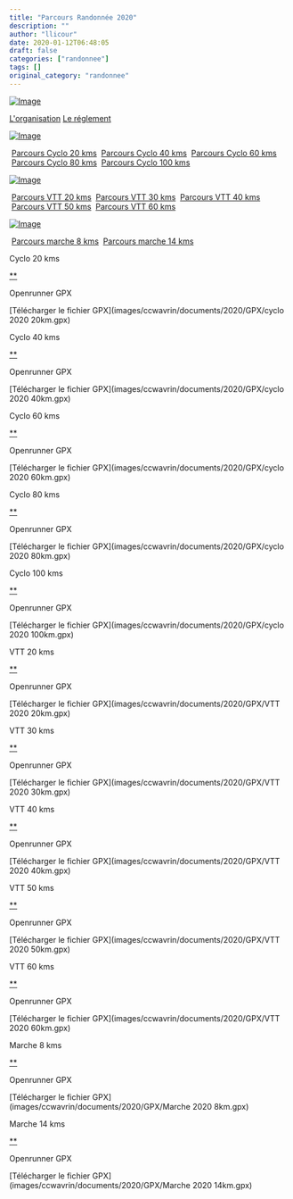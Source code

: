 ```yaml
---
title: "Parcours Randonnée 2020"
description: ""
author: "llicour"
date: 2020-01-12T06:48:05
draft: false
categories: ["randonnee"]
tags: []
original_category: "randonnee"
---
```


[![Image](https://lh3.googleusercontent.com/yN3cisNOt13Y3E4aJFUYOQO56n5N3BYCWod0Ygbp4NGeCODs8BPrX8CUXdtk1j3IzjBZS02jbiJvyMDEkE7RUyS3LSKEkcqM23GQrpLJd4Am1EYJBz0uS-1XZAqmEgJZCr2FLFlvWj1WajEvVPecPlKw3QujX1xGvFq6VJMCdBXuj6shoC8LhOJGENd35lJm-firf4iQHdmI5eCGG2JC60y1kUpUxqG3E6rokcmukov7UOZC-fkb1TTvBAwdkN3cii2GRYYS8O_5jQxzeTfHhNUP_dMLROH7YNJdJG7lgEyeEaosoy65BIcIK_a4Y1RV0iIoctLlk0rOBlddpTtOO3Wx-g7IyVekClmloII-COc6z2_aMMhuQ1idfYMKl84T_KlQX7AAlhV9kf-F1w4BJ-AM4sk5f8d316eW3sr9dT06dzVelIueLFEm8DzLSXlR_CNlD6k1aoKT4kWM8cb2etdJEDMvaZCZpi0Q26JLA6uu8LBOga7S5ozc890CoTY76g_s47Ez-KcXBqokvLnF8jEUyeieOQwdyihermIAuR8pGKSj4MA5YD78uyWFclfb-EswPj4BcpKmH5VWEKjNm_erIP3wlnLSfndHI8E5PXXyAUhzQEyqV7Wg6PVDHX-PhL3M_Ps_kgWcOCb00IwZjT3DxX1-cT0F=w206)](https://lh3.googleusercontent.com/wp4YgYzObJsdQ_jbHhu-ADjMuBp0Z3ZX9JFvd2eYiqVELqwhljKJo4q3hBuqogE_COGmHPz_DsuXGDn1kbPXOybqimkTLeCx8u1oWkwV0lOTIfK7BNjqAjEyKESOW0czU9ivDXZlOJDJLVDKiGCn4Mm77E27-UZK7yJSF1HCtNVNMcGQdcHLHWh-WZgfxGFLJmR7nihSBi_GWMyd23sfZPrIHlS0Mri26pj8AmwzKrb3tXqViFOq7QgbnaLHIzwvnmj_MU8DvuijnunC9EKXXipQlkf9w7EiVc8exVXmpF_NZ0Br-ZxDdekXH6JF1q6-W262O73v2fxS9MLm34y2RY-AYs4N4tiYVDi7g_LfHh7iLpoWY1-dZzG6c7-mFh1f0HZCJ35HXjOwmoxLFCj5KINEcATfiB6ktcfjsU8PmeGR81CDsHR_oKJsxMI6rUV_lk81rte4zDx4pX6m1k29NXoplLmyS8TvAkR0662eFCvSjFf9zJObaw1ErOxBVkksoJltJqG9uHnDcswDtaDA9lr373WQ3svCp5wX2wARiAxTm8lywms46VSm3cYsnm3C0-rKpqXdlHypOqFfuuxqWOcnTker3mcMGdih6dXEZjHJkW2jq6KfIod3YNosyLnMlSosN79T6LYgqe7wylJQt51NIZR-EbPF=w544-h770-no)

[L'organisation](index.php?option=com_content&view=article&id=418:organisation-randonnee-2019&catid=26:randonnee)
[Le réglement](index.php?option=com_content&view=article&id=417:reglement-randonnee-2019&catid=26:randonnee)

[![Image](http://www.cyclo-club-wavrin.fr/images/fixed_links/521-introtext-0e4c0aff-w206.jpg)](https://lh3.googleusercontent.com/PXsXQS09pObbr40LVLHzVoIJxA6xeiP7HmM9ESjWhfFeHi6AU0AZoYUVVJES0qc1rn9n0kdaCtlbwSvN4FyLQcQK0VGZhgEtk_r_1EgpES1Ce-Puwr8eou9uLz5ZU0nxyl5la5BkR_ACi5KZ_s_7f__YprelaoXIhdU67bOzZB74W65d3qxmdzXbONuHA_rYSWCULdZfVf_IYW7tz3hzZz31bKOZ1Qwe5AxwrakbihVv2ZdNKkYJpbPTzJDaX6ULIQOuiMGKegSAwdzSSGRCC7uhm0tpLGOqMSdxUMUlGXSZGevSnhb2OjoN40AKWbEgMgNvIJPkFTc6Jc7umrW53CYfO1QVzj-4-v4OfU_034pwpI333asjoMl7Yd3G7u-sbTrj0lOBIPccFt8F_3kgjk269W41MWIVsqPG2OsyCZX_upPL32bgSPYu6PXVroRDnzZqWh1U7DuxIAma5vXClHk7sAtECdtwal83YrjQyIFS8mnXhFvTVofeeMumZtS8u5GteQUTYMIWSb5oMRv7gfVBYZsduHpCBBBJGGe2cPCOXeTRa0K_Q-33Fm-NXuIvuM1yu8zKmMJ3GF_hQfG5Gr6FR6_qNYCeCee4Oj6oBh8odWrjMmNQN7NiKgcJfSBSbQ6qqgtOorIL2FcXRunQCzsTsRgYCXDji1r-U55ajUHgTHNYBdOZXvg=w0)

 [Parcours Cyclo 20 kms](#CYCLO20)
 [Parcours Cyclo 40 kms](#CYCLO40)
 [Parcours Cyclo 60 kms](#CYCLO60)
 [Parcours Cyclo 80 kms](#CYCLO80)
 [Parcours Cyclo 100 kms](#CYCLO100)

[![Image](http://www.cyclo-club-wavrin.fr/images/fixed_links/521-introtext-0b029979-w206.jpg)](https://lh3.googleusercontent.com/T0zI5Al8be4uDOUyaLkFBehYjkGeAhNNLk02kM11iCU-OLYNzT2V3O9TmMw_KjuFODksIs1Xm9YhPIHBW7dSnnU-Y97f8wtc4FJRCRS_3ZwZVhrHvMSG5EcmbujzhphrDHkr3RTwuuCmrAsgGWaoesddpd0DorBo3w2eloRFQzwbQRggbA3O7T2quc5cBVwCv4S8w3OhW29N5bvTNeTQ7i5gFfDXwidgt9V3EUufsgnHH9Igz1HB5f6SoLfl2SfBVL_E_6A1w_Zqc7-hJ9Cy2C48MT-6XmCCald1QsjQcXHDO-tPImy5mzvtBy_h3u4V2WtkieHHGoQfJvRpdXZgagoBabrmeicMMBMcrT2YBIDM2bWo9hUMfZ98VWujrmZeOzWyCGfw-nwYROzc_yq4NgFGJgrDKC3_mGxI8gfBbbtc8ruVVNLXicQ1pYZitoRsp329Hme3pz-C7q1cDAV5xnDMXp5F7O4PHjjySdfoJOcuf_ldYs-s3y-o75NFkp6fu7g26dMX7WEODtkLkGFKUeHvIyUlbFknkcP4wcedvAUnMh-BeVG3kRcjIJ764ME3xhMzLFQ6wYv1GjR7Yn4Z7n-Blr1bMHNb_wPnDwhHI1tYTg9vrU_YyiGKNQeL-VoSLS5siiiaD9Z1CPwP21WSMBKWKsH2NwN1ch3aBu09wk9ZhglH6nn7FPg=w2574-h1578-no)

 [Parcours VTT 20 kms](#VTT20)
 [Parcours VTT 30 kms](#VTT30)
 [Parcours VTT 40 kms](#VTT40)
 [Parcours VTT 50 kms](#VTT50)
 [Parcours VTT 60 kms](#VTT60)

[![Image](https://lh3.googleusercontent.com/w0gAK4L8dcQjqgjaqywUktVns8oU7dpsa_QriXvmwWWR2edZ73_p0cAOFbmc-DzXhmeblcy7GDVBMdnrvV8LOJdx6SQCvQQ2GSFFsJ7XDBGWitPCs6lhejHccSpfOFP3L-z-_DTSXF9P3ph0RCN8RDaIUq6iDsU4Ns1hsu9qV0ddeCca5KQozQ9Or3lvOutwfe-lCPnGQmASvAqLAM_5I0Oq7_SjhR0AbbwM4xbrW3zbMXjKCdABfbVzHFVdJh5zrJ9UPMbrzrby9KE12VbITzoK1rtc0T9G083nwb_3JztMHRrsQW2bq8W-98JwalabwUVxF--eCs8qg8oJ4BqFWhs-UtvIJqZdjfcYkTdlnCqV0QlFJNEmBqST_kyJNChPEsQ2mGGrshA2kIB65OPyWHIe_seBaennB5TGmtqfDiHOuprg_dUnMaBqimO46ljG_1V_-8h04VVEOJRgGDmAGYEZnGhGOuyxtx49Os78hxY6NAPlZ4qvMkln4VogTpZ_SCXbzmQJLFiFKbRwGiPFYRDSTxJYMdFOVFoi4IzQtmSHoLrHR-nJk01D3qda4Cv4xLAZ5USEmYrA1if6o0rgDEIQLp6iQRi-vEqcruJOPj34gOMgXp8lGinxWIl_zR0PCId6XFsDQ597wM42KjXEjBz-36-lgUJubQAphj74oBmiSqlLQQ441a31HpHL7cl_44CE1tOOT_vkCe_6adkAHr4yjw=w206)](https://lh3.googleusercontent.com/w0gAK4L8dcQjqgjaqywUktVns8oU7dpsa_QriXvmwWWR2edZ73_p0cAOFbmc-DzXhmeblcy7GDVBMdnrvV8LOJdx6SQCvQQ2GSFFsJ7XDBGWitPCs6lhejHccSpfOFP3L-z-_DTSXF9P3ph0RCN8RDaIUq6iDsU4Ns1hsu9qV0ddeCca5KQozQ9Or3lvOutwfe-lCPnGQmASvAqLAM_5I0Oq7_SjhR0AbbwM4xbrW3zbMXjKCdABfbVzHFVdJh5zrJ9UPMbrzrby9KE12VbITzoK1rtc0T9G083nwb_3JztMHRrsQW2bq8W-98JwalabwUVxF--eCs8qg8oJ4BqFWhs-UtvIJqZdjfcYkTdlnCqV0QlFJNEmBqST_kyJNChPEsQ2mGGrshA2kIB65OPyWHIe_seBaennB5TGmtqfDiHOuprg_dUnMaBqimO46ljG_1V_-8h04VVEOJRgGDmAGYEZnGhGOuyxtx49Os78hxY6NAPlZ4qvMkln4VogTpZ_SCXbzmQJLFiFKbRwGiPFYRDSTxJYMdFOVFoi4IzQtmSHoLrHR-nJk01D3qda4Cv4xLAZ5USEmYrA1if6o0rgDEIQLp6iQRi-vEqcruJOPj34gOMgXp8lGinxWIl_zR0PCId6XFsDQ597wM42KjXEjBz-36-lgUJubQAphj74oBmiSqlLQQ441a31HpHL7cl_44CE1tOOT_vkCe_6adkAHr4yjw=w2304-h1308-no)

 [Parcours marche 8 kms](#MARCHE8)
 [Parcours marche 14 kms](#MARCHE14)

Cyclo 20 kms

[**](#)

Openrunner
GPX

[Télécharger le fichier GPX](images/ccwavrin/documents/2020/GPX/cyclo 2020 20km.gpx)

Cyclo 40 kms

[**](#)

Openrunner
GPX

[Télécharger le fichier GPX](images/ccwavrin/documents/2020/GPX/cyclo 2020 40km.gpx)

Cyclo 60 kms

[**](#)

Openrunner
GPX

[Télécharger le fichier GPX](images/ccwavrin/documents/2020/GPX/cyclo 2020 60km.gpx)

Cyclo 80 kms

[**](#)

Openrunner
GPX

[Télécharger le fichier GPX](images/ccwavrin/documents/2020/GPX/cyclo 2020 80km.gpx)

Cyclo 100 kms

[**](#)

Openrunner
GPX

[Télécharger le fichier GPX](images/ccwavrin/documents/2020/GPX/cyclo 2020 100km.gpx)

VTT 20 kms

[**](#)

Openrunner
GPX

[Télécharger le fichier GPX](images/ccwavrin/documents/2020/GPX/VTT 2020 20km.gpx)

VTT 30 kms

[**](#)

Openrunner
GPX

[Télécharger le fichier GPX](images/ccwavrin/documents/2020/GPX/VTT 2020 30km.gpx)

VTT 40 kms

[**](#)

Openrunner
GPX

[Télécharger le fichier GPX](images/ccwavrin/documents/2020/GPX/VTT 2020 40km.gpx)

VTT 50 kms

[**](#)

Openrunner
GPX

[Télécharger le fichier GPX](images/ccwavrin/documents/2020/GPX/VTT 2020 50km.gpx)

VTT 60 kms

[**](#)

Openrunner
GPX

[Télécharger le fichier GPX](images/ccwavrin/documents/2020/GPX/VTT 2020 60km.gpx)

Marche 8 kms

[**](#)

Openrunner
GPX

[Télécharger le fichier GPX](images/ccwavrin/documents/2020/GPX/Marche 2020 8km.gpx)

Marche 14 kms

[**](#)

Openrunner
GPX

[Télécharger le fichier GPX](images/ccwavrin/documents/2020/GPX/Marche 2020 14km.gpx)
